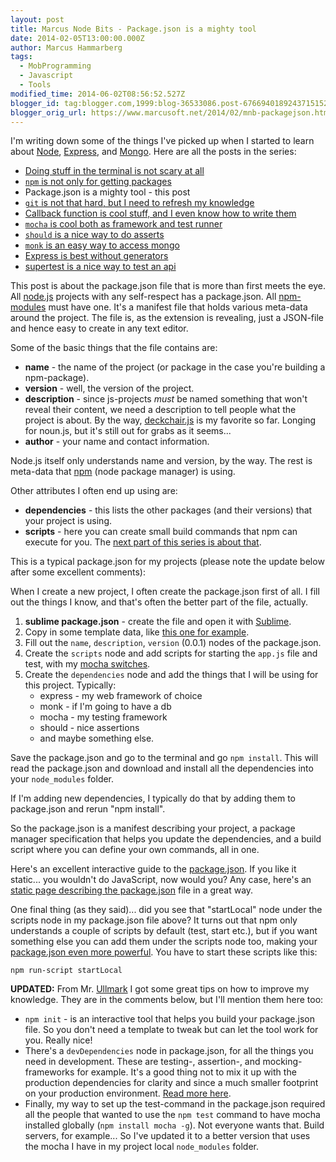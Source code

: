 ```yaml
---
layout: post
title: Marcus Node Bits - Package.json is a mighty tool
date: 2014-02-05T13:00:00.000Z
author: Marcus Hammarberg
tags:
  - MobProgramming
  - Javascript
  - Tools
modified_time: 2014-06-02T08:56:52.527Z
blogger_id: tag:blogger.com,1999:blog-36533086.post-6766940189243715152
blogger_orig_url: https://www.marcusoft.net/2014/02/mnb-packagejson.html
---
```


I'm writing down some of the things I've picked up when I started to learn about [Node](http://nodejs.org/), [Express](http://expressjs.com/), and [Mongo](http://www.mongodb.org/). Here are all the posts in the series:

- [Doing stuff in the terminal is not scary at all](https://www.marcusoft.net/2014/02/mnb-terminal.html)
- [`npm` is not only for getting packages](https://www.marcusoft.net/2014/02/mnb-npm.html)
- Package.json is a mighty tool - this post
- [`git` is not that hard, but I need to refresh my knowledge](https://www.marcusoft.net/2014/02/mnb-git.html)
- [Callback function is cool stuff, and I even know how to write them](https://www.marcusoft.net/2014/02/mnb-callbacks.html)
- [`mocha` is cool both as framework and test runner](https://www.marcusoft.net/2014/02/mnb-mocha.html)
- [`should` is a nice way to do asserts](https://www.marcusoft.net/2014/02/mnb-should.html)
- [`monk` is an easy way to access mongo](https://www.marcusoft.net/2014/02/mnb-monk.html)
- [Express is best without generators](https://www.marcusoft.net/2014/02/mnb-express.html)
- [supertest is a nice way to test an api](https://www.marcusoft.net/2014/02/mnb-supertest.html)

This post is about the package.json file that is more than first meets the eye. All [node.js](http://nodejs.org/) projects with any self-respect has a package.json. All [npm-modules](https://npmjs.org/) must have one. It's a manifest file that holds various meta-data around the project. The file is, as the extension is revealing, just a JSON-file and hence easy to create in any text editor.

Some of the basic things that the file contains are:

- **name** - the name of the project (or package in the case you're building a npm-package).
- **version** - well, the version of the project.
- **description** - since js-projects *must* be named something that won't reveal their content, we need a description to tell people what the project is about. By the way, [deckchair.js](https://github.com/deckchair) is my favorite so far. Longing for noun.js, but it's still out for grabs as it seems...
- **author** - your name and contact information.

Node.js itself only understands name and version, by the way. The rest is meta-data that [npm](https://npmjs.org/) (node package manager) is using.

Other attributes I often end up using are:

- **dependencies** - this lists the other packages (and their versions) that your project is using.
- **scripts** - here you can create small build commands that npm can execute for you. The [next part of this series is about that](https://www.marcusoft.net/2014/02/mnb-npm.html).

This is a typical package.json for my projects (please note the update below after some excellent comments):

When I create a new project, I often create the package.json first of all. I fill out the things I know, and that's often the better part of the file, actually.

1. **sublime package.json** - create the file and open it with [Sublime](http://www.sublimetext.com/).
2. Copy in some template data, like [this one for example](https://gist.github.com/marcusoftnet/8763052).
3. Fill out the `name`, `description`, `version` (0.0.1) nodes of the package.json.
4. Create the `scripts` node and add scripts for starting the `app.js` file and test, with my [mocha switches](https://www.marcusoft.net/2014/02/mnb-mocha.html).
5. Create the `dependencies` node and add the things that I will be using for this project. Typically:
   - express - my web framework of choice
   - monk - if I'm going to have a db
   - mocha - my testing framework
   - should - nice assertions
   - and maybe something else.

Save the package.json and go to the terminal and go `npm install`. This will read the package.json and download and install all the dependencies into your `node_modules` folder.

If I'm adding new dependencies, I typically do that by adding them to package.json and rerun "npm install".

So the package.json is a manifest describing your project, a package manager specification that helps you update the dependencies, and a build script where you can define your own commands, all in one.

Here's an excellent interactive guide to the [package.json](http://package.json.nodejitsu.com/). If you like it static... you wouldn't do JavaScript, now would you? Any case, here's an [static page describing the package.json](https://npmjs.org/doc/json.html) file in a great way.

One final thing (as they said)... did you see that "startLocal" node under the scripts node in my package.json file above? It turns out that npm only understands a couple of scripts by default (test, start etc.), but if you want something else you can add them under the scripts node too, making your [package.json even more powerful](http://www.devthought.com/2012/02/17/npm-tricks/). You have to start these scripts like this:

`npm run-script startLocal`

**UPDATED:**
From Mr. [Ullmark](https://twitter.com/Ullmark) I got some great tips on how to improve my knowledge. They are in the comments below, but I'll mention them here too:

- `npm init` - is an interactive tool that helps you build your package.json file. So you don't need a template to tweak but can let the tool work for you. Really nice!
- There's a `devDependencies` node in package.json, for all the things you need in development. These are testing-, assertion-, and mocking-frameworks for example. It's a good thing not to mix it up with the production dependencies for clarity and since a much smaller footprint on your production environment. [Read more here](http://blog.nodejitsu.com/package-dependencies-done-right/).
- Finally, my way to set up the test-command in the package.json required all the people that wanted to use the `npm test` command to have mocha installed globally (`npm install mocha -g`). Not everyone wants that. Build servers, for example... So I've updated it to a better version that uses the mocha I have in my project local `node_modules` folder.
